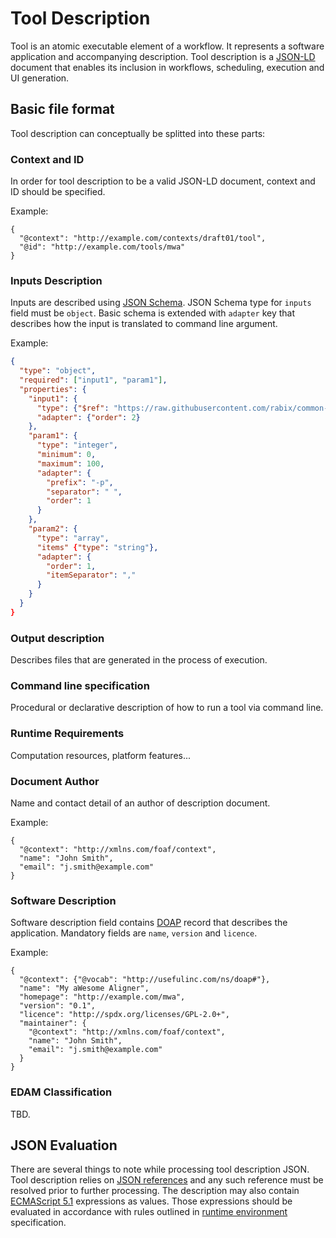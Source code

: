 Tool Description
================

Tool is an atomic executable element of a workflow.
It represents a software application and accompanying description.
Tool description is a
[JSON-LD](http://www.w3.org/TR/2014/REC-json-ld-20140116/)
document that enables its inclusion in workflows, scheduling, execution and UI generation.

## Basic file format

Tool description can conceptually be splitted into these parts:


### Context and ID

In order for tool description to be a valid JSON-LD document,
context and ID should be specified.

Example:

```jsonld
{
  "@context": "http://example.com/contexts/draft01/tool",
  "@id": "http://example.com/tools/mwa"
}
```

### Inputs Description

Inputs are described using [JSON Schema](http://json-schema.org).
JSON Schema type for `inputs` field must be `object`.
Basic schema is extended with `adapter` key that describes how
the input is translated to command line argument.


Example:
```json
{
  "type": "object",
  "required": ["input1", "param1"],
  "properties": {
    "input1": {
      "type": {"$ref": "https://raw.githubusercontent.com/rabix/common-workflow-language/master/schemas/file"},
      "adapter": {"order": 2}
    },
    "param1": {
      "type": "integer",
      "minimum": 0,
      "maximum": 100,
      "adapter": {
        "prefix": "-p",
        "separator": " ",
        "order": 1
      }
    },
    "param2": {
      "type": "array",
      "items" {"type": "string"},
      "adapter": {
        "order": 1,
        "itemSeparator": ","
      }
    }
  }
}
```


### Output description

Describes files that are generated in the process of execution.


### Command line specification

Procedural or declarative description of how to run a tool via command line.


### Runtime Requirements

Computation resources, platform features...


### Document Author

Name and contact detail of an author of description document.

Example:

```jsonld
{
  "@context": "http://xmlns.com/foaf/context",
  "name": "John Smith",
  "email": "j.smith@example.com"
}
```

### Software Description

Software description field contains
[DOAP](https://github.com/edumbill/doap/wiki)
record that describes the application.
Mandatory fields are `name`, `version` and `licence`.

Example:

```jsonld
{
  "@context": {"@vocab": "http://usefulinc.com/ns/doap#"},
  "name": "My aWesome Aligner",
  "homepage": "http://example.com/mwa",
  "version": "0.1",
  "licence": "http://spdx.org/licenses/GPL-2.0+",
  "maintainer": {
    "@context": "http://xmlns.com/foaf/context",
    "name": "John Smith",
    "email": "j.smith@example.com"
  }
}
```


### EDAM Classification

TBD.


## JSON Evaluation

There are several things to note while processing tool description JSON.
Tool description relies on
[JSON references](https://tools.ietf.org/html/draft-pbryan-zyp-json-ref-03)
and any such reference must be resolved prior to further processing.
The description may also contain
[ECMAScript 5.1](http://www.ecma-international.org/ecma-262/5.1/)
expressions as values.
Those expressions should be evaluated in accordance with rules outlined in
[runtime environment](runtime-environment.md)
specification.
